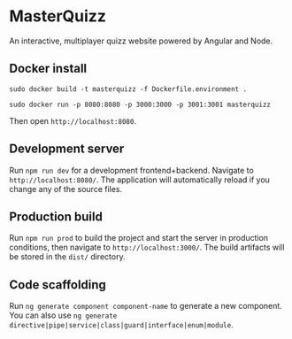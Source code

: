 # MasterQuizz

An interactive, multiplayer quizz website powered by Angular and Node.

## Docker install

```
sudo docker build -t masterquizz -f Dockerfile.environment .
```
```
sudo docker run -p 8080:8080 -p 3000:3000 -p 3001:3001 masterquizz
```

Then open `http://localhost:8080`.

## Development server

Run `npm run dev` for a development frontend+backend. Navigate to `http://localhost:8080/`. The application will automatically reload if you change any of the source files.

## Production build

Run `npm run prod` to build the project and start the server in production conditions, then navigate to `http://localhost:3000/`. The build artifacts will be stored in the `dist/` directory.

## Code scaffolding

Run `ng generate component component-name` to generate a new component. You can also use `ng generate directive|pipe|service|class|guard|interface|enum|module`.
